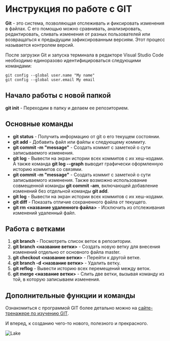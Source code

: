 # Инструкция по работе с GIT

**Git** - это система, позволяющая отслеживать и фиксировать изменения в файлах. С его помощью можно сравнивать, анализировать, редактировать, сливать изменения от разных пользователей или возвращаться к предыдущим зафиксированным версиям. Этот процесс называется контролем версий.

После загрузки Git и запуска терминала в редакторе Visual Studio Code необходимо единоразово идентифицироваться следующими командами:

    git config --global user.name "My name"
    git config --global user.email My email

## Начало работы с новой папкой

**git init** - Переходим в папку и делаем ее репозиторием.

## Основные команды

* **git status** - Получить информацию от git о его текущем состоянии.
* **git add** - Добавить файл или файлы к следующему коммиту.
* **git commit -m "message"** - Создать коммит с заметкой о сути записываемого изменения.
* **git log** - Вывести на экран истории всех коммитов с их хеш-кодами. А также команда **git log --graph** выводит графически оформленную историю коммитов со связями. 
* **git commit -m "message"** - Создать коммит с заметкой о сути записываемого изменения. Также возможно использование cовмещенной команды **git commit -am**, включающей добавление изменений без отдельной команды **git add**.
* **git log** - Вывести на экран истории всех коммитов с их хеш-кодами.  
* **git diff** - Показать отличие сохраненного файла от текущего.
* **git rm <название удаленного файла>** - Исключить из отслеживания изменений удаленный файл.

## Работа с ветками

1. **git branch** - Посмотреть список веток в репозитории.
2. **git branch <название ветки>** - Создать новую ветку для внесения изменений отдельно от основного файла master.
3. **git checkout <название ветки>** - Перейти к другой ветке.
4. **git branch -d <название ветки>** - Удалить ветку.
5. **git reflog** - Вывести историю всех перемещений между веток.
6. **git merge <название ветки>** - Слить две ветки, вызывая команду из той, в которую записываем изменения.

## Дополнительные функции и команды

Ознакомиться с программой GIT более детально можно на [сайте-тренажере по изучению GIT](https://learngitbranching.js.org).

И вперед, к созданию чего-то нового, полезного и прекрасного.

![Lake](Lake_Multa.JPG)
